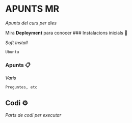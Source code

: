 # APUNTS MR
_Apunts del curs per dies_


Mira **Deployment** para conocer ### Instalacions inicials 🔧

_Soft Install_

```
Ubuntu 
```

### Apunts 📋

_Varis_

```
Preguntes, etc
```

## Codi ⚙️

_Parts de codi per executar_



